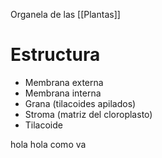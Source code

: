 Organela de las [[Plantas]]

# Estructura

- Membrana externa 
- Membrana interna
- Grana (tilacoides apilados)
- Stroma (matriz del cloroplasto)
- Tilacoide

hola hola
como va 
